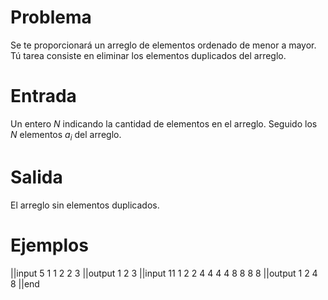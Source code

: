 # Problema

Se te proporcionará un arreglo de elementos ordenado de menor a mayor. Tú tarea consiste en eliminar los elementos duplicados del arreglo.

# Entrada

Un entero $N$ indicando la cantidad de elementos en el arreglo. Seguido los $N$ elementos $a_i$ del arreglo.

# Salida

El arreglo sin elementos duplicados.

# Ejemplos

||input
5
1 1 2 2 3
||output
1 2 3
||input
11
1 2 2 4 4 4 4 8 8 8 8
||output
1 2 4 8
||end